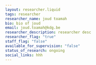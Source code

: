 ```yaml
---
layout: researcher.liquid
tags: researcher
researcher_name: joud toamah
bio: bio of joud
email: joud.toamah@kdg.be
researcher_description: researcher desc
researcher_flag: "true"
staff_flag: "false"
available_for_supervision: "false"
status_of_research: ongoing
social_links: hhh
---
```

